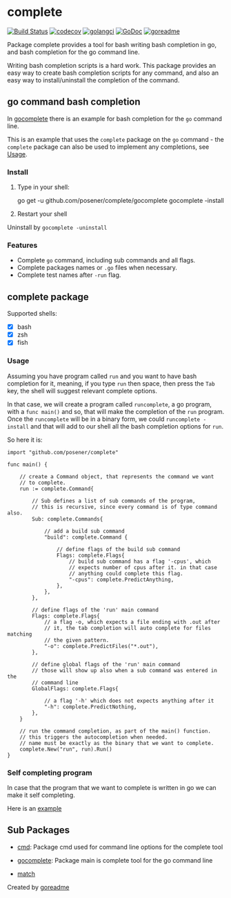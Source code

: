 # complete

[![Build Status](https://travis-ci.org/posener/complete.svg?branch=master)](https://travis-ci.org/posener/complete)
[![codecov](https://codecov.io/gh/posener/complete/branch/master/graph/badge.svg)](https://codecov.io/gh/posener/complete)
[![golangci](https://golangci.com/badges/github.com/posener/complete.svg)](https://golangci.com/r/github.com/posener/complete)
[![GoDoc](https://godoc.org/github.com/posener/complete?status.svg)](http://godoc.org/github.com/posener/complete)
[![goreadme](https://goreadme.herokuapp.com/badge/posener/complete.svg)](https://goreadme.herokuapp.com)

Package complete provides a tool for bash writing bash completion in go, and bash completion for the go command line.

Writing bash completion scripts is a hard work. This package provides an easy way
to create bash completion scripts for any command, and also an easy way to install/uninstall
the completion of the command.

## go command bash completion

In [gocomplete](./cmd/gocomplete) there is an example for bash completion for the `go` command line.

This is an example that uses the `complete` package on the `go` command - the `complete` package
can also be used to implement any completions, see [Usage](#usage).

### Install

1. Type in your shell:

	go get -u github.com/posener/complete/gocomplete
	gocomplete -install

2. Restart your shell

Uninstall by `gocomplete -uninstall`

### Features

- Complete `go` command, including sub commands and all flags.
- Complete packages names or `.go` files when necessary.
- Complete test names after `-run` flag.

## complete package

Supported shells:

- [x] bash
- [x] zsh
- [x] fish

### Usage

Assuming you have program called `run` and you want to have bash completion
for it, meaning, if you type `run` then space, then press the `Tab` key,
the shell will suggest relevant complete options.

In that case, we will create a program called `runcomplete`, a go program,
with a `func main()` and so, that will make the completion of the `run`
program. Once the `runcomplete` will be in a binary form, we could
`runcomplete -install` and that will add to our shell all the bash completion
options for `run`.

So here it is:

	import "github.com/posener/complete"

	func main() {

		// create a Command object, that represents the command we want
		// to complete.
		run := complete.Command{

			// Sub defines a list of sub commands of the program,
			// this is recursive, since every command is of type command also.
			Sub: complete.Commands{

				// add a build sub command
				"build": complete.Command {

					// define flags of the build sub command
					Flags: complete.Flags{
						// build sub command has a flag '-cpus', which
						// expects number of cpus after it. in that case
						// anything could complete this flag.
						"-cpus": complete.PredictAnything,
					},
				},
			},

			// define flags of the 'run' main command
			Flags: complete.Flags{
				// a flag -o, which expects a file ending with .out after
				// it, the tab completion will auto complete for files matching
				// the given pattern.
				"-o": complete.PredictFiles("*.out"),
			},

			// define global flags of the 'run' main command
			// those will show up also when a sub command was entered in the
			// command line
			GlobalFlags: complete.Flags{

				// a flag '-h' which does not expects anything after it
				"-h": complete.PredictNothing,
			},
		}

		// run the command completion, as part of the main() function.
		// this triggers the autocompletion when needed.
		// name must be exactly as the binary that we want to complete.
		complete.New("run", run).Run()
	}

### Self completing program

In case that the program that we want to complete is written in go we
can make it self completing.

Here is an [example](./example/self/main.go)

## Sub Packages

* [cmd](./cmd): Package cmd used for command line options for the complete tool

* [gocomplete](./gocomplete): Package main is complete tool for the go command line

* [match](./match)

Created by [goreadme](https://github.com/apps/goreadme)
